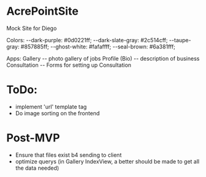 # AcrePointSite 

Mock Site for Diego

Colors:
--dark-purple: #0d0221ff;
--dark-slate-gray: #2c514cff;
--taupe-gray: #857885ff;
--ghost-white: #fafaffff;
--seal-brown: #6a381fff;

Apps:
Gallery -- photo gallery of jobs
Profile (Bio) -- description of business
Consultation -- Forms for setting up Consultation

# ToDo:
- implement 'url' template tag
- Do image sorting on the frontend 

# Post-MVP
- Ensure that files exist b4 sending to client
- optimize querys (in Gallery IndexView, a better should be made to get all the data needed)